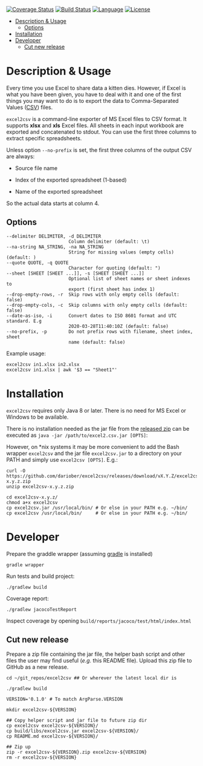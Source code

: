 [![Coverage Status](https://codecov.io/gh/dariober/excel2csv/branch/master/graph/badge.svg)](https://codecov.io/gh/dariober/excel2csv/branch/master)
[![Build Status](https://travis-ci.com/dariober/excel2csv.svg?branch=master)](https://travis-ci.com/dariober/excel2csv)
[![Language](http://img.shields.io/badge/language-java-brightgreen.svg)](https://www.java.com/)
[![License](http://img.shields.io/badge/license-MIT-blue.svg)](https://github.com/dariober/excel2csv)

<!-- vim-markdown-toc GFM -->

* [Description & Usage](#description--usage)
    * [Options](#options)
* [Installation](#installation)
* [Developer](#developer)
    * [Cut new release](#cut-new-release)

<!-- vim-markdown-toc -->

Description & Usage
===========

Every time you use Excel to share data a kitten dies. However, if Excel is what
you have been given, you have to deal with it and one of the first things you
may want to do is to export the data to Comma-Separated Values
([CSV](https://en.wikipedia.org/wiki/Comma-separated_values)) files.

`excel2csv` is a command-line exporter of MS Excel files to CSV format. It
supports **xlsx** and **xls** Excel files. All sheets in each input workbook are
exported and concatenated to stdout. You can use the first three columns to
extract specific spreadsheets.

Unless option `--no-prefix` is set, the first three columns of the output CSV
are always:

* Source file name

* Index of the exported spreadsheet (1-based)

* Name of the exported spreadsheet

So the actual data starts at column 4.

Options
-------

```
--delimiter DELIMITER, -d DELIMITER
                       Column delimiter (default: \t)
--na-string NA_STRING, -na NA_STRING
                       String for missing values (empty cells) (default: )
--quote QUOTE, -q QUOTE
                       Character for quoting (default: ")
--sheet [SHEET [SHEET ...]], -s [SHEET [SHEET ...]]
                       Optional list of sheet names or sheet indexes to
                       export (first sheet has index 1)
--drop-empty-rows, -r  Skip rows with only empty cells (default: false)
--drop-empty-cols, -c  Skip columns with only empty cells (default: false)
--date-as-iso, -i      Convert dates to ISO 8601 format and UTC standard. E.g
                       2020-03-28T11:40:10Z (default: false)
--no-prefix, -p        Do not prefix rows with filename, sheet index, sheet
                       name (default: false)
```

Example usage:

```
excel2csv in1.xlsx in2.xlsx
excel2csv in1.xlsx | awk '$3 == "Sheet1"'
```

Installation
============

`excel2csv` requires only Java 8 or later. There is no need for MS Excel or
Windows to be available.

There is no installation needed as the jar file from the [released
zip](https://github.com/dariober/excel2csv/releases/) can be executed as `java
-jar /path/to/excel2.csv.jar [OPTS]`:

However, on *nix systems it may be more convenient to add the Bash wrapper
`excel2csv` and the jar file `excel2csv.jar` to a directory on your PATH and
simply use `excel2csv [OPTS]`. E.g.:

```
curl -O https://github.com/dariober/excel2csv/releases/download/vX.Y.Z/excel2csv-x.y.z.zip
unzip excel2csv-x.y.z.zip

cd excel2csv-x.y.z/
chmod a+x excel2csv
cp excel2csv.jar /usr/local/bin/ # Or else in your PATH e.g. ~/bin/
cp excel2csv /usr/local/bin/     # Or else in your PATH e.g. ~/bin/
```

Developer
=========

Prepare the graddle wrapper (assuming
[gradle](https://github.com/gradle/gradle) is installed)

```
gradle wrapper
```

Run tests and build project:

```
./gradlew build
```

Coverage report:

```
./gradlew jacocoTestReport
```

Inspect coverage by opening `build/reports/jacoco/test/html/index.html`

Cut new release
---------------

Prepare a zip file containing the jar file, the helper bash script and other
files the user may find useful (*e.g.* this README file). Upload this zip file
to GitHub as a new release.

```
cd ~/git_repos/excel2csv ## Or wherever the latest local dir is

./gradlew build

VERSION='0.1.0' # To match ArgParse.VERSION

mkdir excel2csv-${VERSION}

## Copy helper script and jar file to future zip dir
cp excel2csv excel2csv-${VERSION}/
cp build/libs/excel2csv.jar excel2csv-${VERSION}/
cp README.md excel2csv-${VERSION}/

## Zip up
zip -r excel2csv-${VERSION}.zip excel2csv-${VERSION}
rm -r excel2csv-${VERSION}
```
